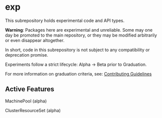 # exp

This subrepository holds experimental code and API types.

**Warning**: Packages here are experimental and unreliable. Some may one day be promoted to the main repository, or they may be modified arbitrarily or even disappear altogether.

In short, code in this subrepository is not subject to any compatibility or deprecation promise.

Experiments follow a strict lifecycle: Alpha -> Beta prior to Graduation.

For more information on graduation criteria, see: [Contributing Guidelines](../CONTRIBUTING.md#experiments)

## Active Features
 MachinePool  (alpha)
 
 ClusterResourceSet (alpha)